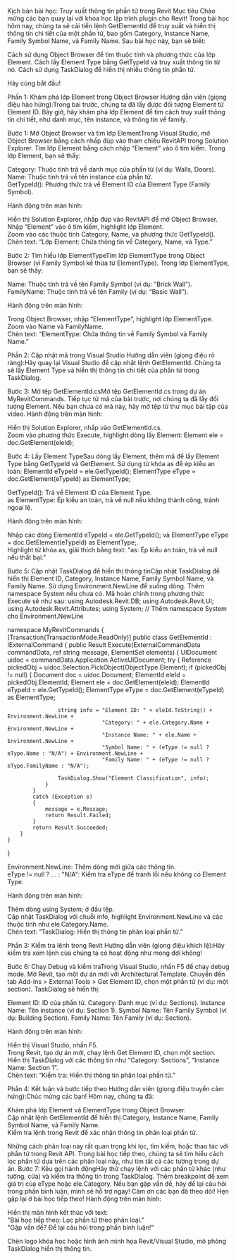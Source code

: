 Kịch bản bài học: Truy xuất thông tin phần tử trong Revit
Mục tiêu
Chào mừng các bạn quay lại với khóa học lập trình plugin cho Revit! Trong bài học hôm nay, chúng ta sẽ cải tiến lệnh GetElementId để truy xuất và hiển thị thông tin chi tiết của một phần tử, bao gồm Category, Instance Name, Family Symbol Name, và Family Name. Sau bài học này, bạn sẽ biết:

Cách sử dụng Object Browser để tìm thuộc tính và phương thức của lớp Element.
Cách lấy Element Type bằng GetTypeId và truy xuất thông tin từ nó.
Cách sử dụng TaskDialog để hiển thị nhiều thông tin phần tử.

Hãy cùng bắt đầu!

Phần 1: Khám phá lớp Element trong Object Browser
Hướng dẫn viên (giọng điệu hào hứng):Trong bài trước, chúng ta đã lấy được đối tượng Element từ Element ID. Bây giờ, hãy khám phá lớp Element để tìm cách truy xuất thông tin chi tiết, như danh mục, tên instance, và thông tin về family.

Bước 1: Mở Object Browser và tìm lớp ElementTrong Visual Studio, mở Object Browser bằng cách nhấp đúp vào tham chiếu RevitAPI trong Solution Explorer. Tìm lớp Element bằng cách nhập “Element” vào ô tìm kiếm. Trong lớp Element, bạn sẽ thấy:

Category: Thuộc tính trả về danh mục của phần tử (ví dụ: Walls, Doors).  
Name: Thuộc tính trả về tên instance của phần tử.  
GetTypeId(): Phương thức trả về Element ID của Element Type (Family Symbol).

Hành động trên màn hình:  

Hiển thị Solution Explorer, nhấp đúp vào RevitAPI để mở Object Browser.  
Nhập “Element” vào ô tìm kiếm, highlight lớp Element.  
Zoom vào các thuộc tính Category, Name, và phương thức GetTypeId().  
Chèn text: “Lớp Element: Chứa thông tin về Category, Name, và Type.”


Bước 2: Tìm hiểu lớp ElementTypeTìm lớp ElementType trong Object Browser (vì Family Symbol kế thừa từ ElementType). Trong lớp ElementType, bạn sẽ thấy:

Name: Thuộc tính trả về tên Family Symbol (ví dụ: “Brick Wall”).  
FamilyName: Thuộc tính trả về tên Family (ví dụ: “Basic Wall”).

Hành động trên màn hình:  

Trong Object Browser, nhập “ElementType”, highlight lớp ElementType.  
Zoom vào Name và FamilyName.  
Chèn text: “ElementType: Chứa thông tin về Family Symbol và Family Name.”




Phần 2: Cập nhật mã trong Visual Studio
Hướng dẫn viên (giọng điệu rõ ràng):Hãy quay lại Visual Studio để cập nhật lệnh GetElementId. Chúng ta sẽ lấy Element Type và hiển thị thông tin chi tiết của phần tử trong TaskDialog.

Bước 3: Mở tệp GetElementId.csMở tệp GetElementId.cs trong dự án MyRevitCommands. Tiếp tục từ mã của bài trước, nơi chúng ta đã lấy đối tượng Element. Nếu bạn chưa có mã này, hãy mở tệp từ thư mục bài tập của video.
Hành động trên màn hình:  

Hiển thị Solution Explorer, nhấp vào GetElementId.cs.  
Zoom vào phương thức Execute, highlight dòng lấy Element:  Element ele = doc.GetElement(eleId);




Bước 4: Lấy Element TypeSau dòng lấy Element, thêm mã để lấy Element Type bằng GetTypeId và GetElement. Sử dụng từ khóa as để ép kiểu an toàn:
ElementId eTypeId = ele.GetTypeId();
ElementType eType = doc.GetElement(eTypeId) as ElementType;


GetTypeId(): Trả về Element ID của Element Type.  
as ElementType: Ép kiểu an toàn, trả về null nếu không thành công, tránh ngoại lệ.

Hành động trên màn hình:  

Nhập các dòng ElementId eTypeId = ele.GetTypeId(); và ElementType eType = doc.GetElement(eTypeId) as ElementType;.  
Highlight từ khóa as, giải thích bằng text: “as: Ép kiểu an toàn, trả về null nếu thất bại.”


Bước 5: Cập nhật TaskDialog để hiển thị thông tinCập nhật TaskDialog để hiển thị Element ID, Category, Instance Name, Family Symbol Name, và Family Name. Sử dụng Environment.NewLine để xuống dòng. Thêm namespace System nếu chưa có. Mã hoàn chỉnh trong phương thức Execute sẽ như sau:
using Autodesk.Revit.DB;
using Autodesk.Revit.UI;
using Autodesk.Revit.Attributes;
using System; // Thêm namespace System cho Environment.NewLine

namespace MyRevitCommands
{
    [Transaction(TransactionMode.ReadOnly)]
    public class GetElementId : IExternalCommand
    {
        public Result Execute(ExternalCommandData commandData, ref string message, ElementSet elements)
        {
            UIDocument uidoc = commandData.Application.ActiveUIDocument;
            try
            {
                Reference pickedObj = uidoc.Selection.PickObject(ObjectType.Element);
                if (pickedObj != null)
                {
                    Document doc = uidoc.Document;
                    ElementId eleId = pickedObj.ElementId;
                    Element ele = doc.GetElement(eleId);
                    ElementId eTypeId = ele.GetTypeId();
                    ElementType eType = doc.GetElement(eTypeId) as ElementType;

                    string info = "Element ID: " + eleId.ToString() + Environment.NewLine +
                                  "Category: " + ele.Category.Name + Environment.NewLine +
                                  "Instance Name: " + ele.Name + Environment.NewLine +
                                  "Symbol Name: " + (eType != null ? eType.Name : "N/A") + Environment.NewLine +
                                  "Family Name: " + (eType != null ? eType.FamilyName : "N/A");

                    TaskDialog.Show("Element Classification", info);
                }
            }
            catch (Exception e)
            {
                message = e.Message;
                return Result.Failed;
            }
            return Result.Succeeded;
        }
    }
}


Environment.NewLine: Thêm dòng mới giữa các thông tin.  
eType != null ? ... : "N/A": Kiểm tra eType để tránh lỗi nếu không có Element Type.

Hành động trên màn hình:  

Thêm dòng using System; ở đầu tệp.  
Cập nhật TaskDialog với chuỗi info, highlight Environment.NewLine và các thuộc tính như ele.Category.Name.  
Chèn text: “TaskDialog: Hiển thị thông tin phân loại phần tử.”




Phần 3: Kiểm tra lệnh trong Revit
Hướng dẫn viên (giọng điệu khích lệ):Hãy kiểm tra xem lệnh của chúng ta có hoạt động như mong đợi không!

Bước 6: Chạy Debug và kiểm traTrong Visual Studio, nhấn F5 để chạy debug mode. Mở Revit, tạo một dự án mới với Architectural Template. Chuyển đến tab Add-Ins > External Tools > Get Element ID, chọn một phần tử (ví dụ: một section). TaskDialog sẽ hiển thị:

Element ID: ID của phần tử.
Category: Danh mục (ví dụ: Sections).
Instance Name: Tên instance (ví dụ: Section 1).
Symbol Name: Tên Family Symbol (ví dụ: Building Section).
Family Name: Tên Family (ví dụ: Section).

Hành động trên màn hình:  

Hiển thị Visual Studio, nhấn F5.  
Trong Revit, tạo dự án mới, chạy lệnh Get Element ID, chọn một section.  
Hiển thị TaskDialog với các thông tin như “Category: Sections”, “Instance Name: Section 1”.  
Chèn text: “Kiểm tra: Hiển thị thông tin phân loại phần tử.”




Phần 4: Kết luận và bước tiếp theo
Hướng dẫn viên (giọng điệu truyền cảm hứng):Chúc mừng các bạn! Hôm nay, chúng ta đã:

Khám phá lớp Element và ElementType trong Object Browser.  
Cập nhật lệnh GetElementId để hiển thị Category, Instance Name, Family Symbol Name, và Family Name.  
Kiểm tra lệnh trong Revit để xác nhận thông tin phân loại phần tử.

Những cách phân loại này rất quan trọng khi lọc, tìm kiếm, hoặc thao tác với phần tử trong Revit API. Trong bài học tiếp theo, chúng ta sẽ tìm hiểu cách lọc phần tử dựa trên các phân loại này, như tìm tất cả các tường trong dự án.
Bước 7: Kêu gọi hành độngHãy thử chạy lệnh với các phần tử khác (như tường, cửa) và kiểm tra thông tin trong TaskDialog. Thêm breakpoint để xem giá trị của eType hoặc ele.Category. Nếu bạn gặp vấn đề, hãy để lại câu hỏi trong phần bình luận, mình sẽ hỗ trợ ngay!
Cảm ơn các bạn đã theo dõi! Hẹn gặp lại ở bài học tiếp theo!
Hành động trên màn hình:  

Hiển thị màn hình kết thúc với text:  
"Bài học tiếp theo: Lọc phần tử theo phân loại."  
"Gặp vấn đề? Để lại câu hỏi trong phần bình luận!"


Chèn logo khóa học hoặc hình ảnh minh họa Revit/Visual Studio, mô phỏng TaskDialog hiển thị thông tin.

